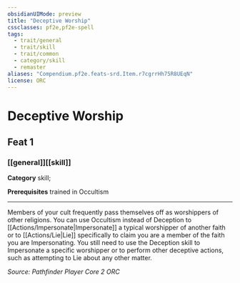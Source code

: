 ```yaml
---
obsidianUIMode: preview
title: "Deceptive Worship"
cssclasses: pf2e,pf2e-spell
tags:
  - trait/general
  - trait/skill
  - trait/common
  - category/skill
  - remaster
aliases: "Compendium.pf2e.feats-srd.Item.r7cgrrHh75R8UEqN"
license: ORC
---
```

# Deceptive Worship
## Feat 1
### [[general]][[skill]]

**Category** skill; 



**Prerequisites** trained in Occultism
* * *
Members of your cult frequently pass themselves off as worshippers of other religions. You can use Occultism instead of Deception to [[Actions/Impersonate|Impersonate]] a typical worshipper of another faith or to [[Actions/Lie|Lie]] specifically to claim you are a member of the faith you are Impersonating. You still need to use the Deception skill to Impersonate a specific worshipper or to perform other deceptive actions, such as attempting to Lie about any other matter.

*Source: Pathfinder Player Core 2*
*ORC*